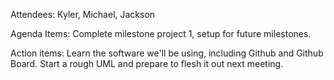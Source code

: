 Attendees: Kyler, Michael, Jackson

Agenda Items: Complete milestone project 1, setup for future milestones.

Action items: Learn the software we'll be using, including Github and Github Board. Start a rough UML and prepare to flesh it out next meeting.